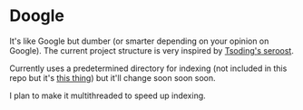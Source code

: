 # Doogle

It's like Google but dumber (or smarter depending on your opinion on Google). The current project structure is very inspired by [Tsoding's seroost](https://github.com/tsoding/seroost).

Currently uses a predetermined directory for indexing (not included in this repo but it's [this thing](https://github.com/BSVino/docs.gl)) but it'll change soon soon soon.

I plan to make it multithreaded to speed up indexing.
